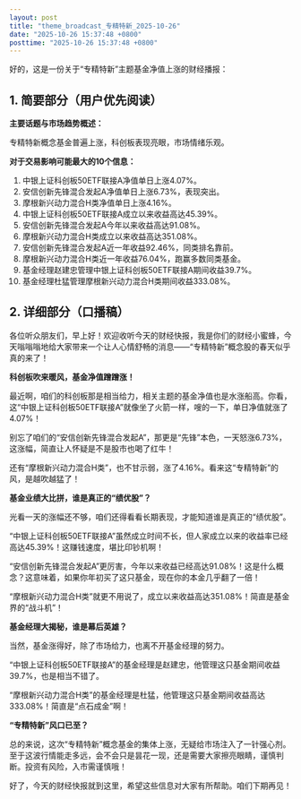 ```yaml
---
layout: post
title: "theme_broadcast_专精特新_2025-10-26"
date: "2025-10-26 15:37:48 +0800"
posttime: "2025-10-26 15:37:48 +0800"
---
```


好的，这是一份关于“专精特新”主题基金净值上涨的财经播报：

## 1. 简要部分（用户优先阅读）

**主要话题与市场趋势概述：**

专精特新概念基金普遍上涨，科创板表现亮眼，市场情绪乐观。

**对于交易影响可能最大的10个信息：**

1.  中银上证科创板50ETF联接A净值单日上涨4.07%。
2.  安信创新先锋混合发起A净值单日上涨6.73%，表现突出。
3.  摩根新兴动力混合H类净值单日上涨4.16%。
4.  中银上证科创板50ETF联接A成立以来收益高达45.39%。
5.  安信创新先锋混合发起A今年以来收益高达91.08%。
6.  摩根新兴动力混合H类成立以来收益高达351.08%。
7.  安信创新先锋混合发起A近一年收益92.46%，同类排名靠前。
8.  摩根新兴动力混合H类近一年收益76.04%，跑赢多数同类基金。
9.  基金经理赵建忠管理中银上证科创板50ETF联接A期间收益39.7%。
10. 基金经理杜猛管理摩根新兴动力混合H类期间收益333.08%。

## 2. 详细部分（口播稿）

各位听众朋友们，早上好！欢迎收听今天的财经快报，我是你们的财经小蜜蜂，今天嗡嗡嗡地给大家带来一个让人心情舒畅的消息——“专精特新”概念股的春天似乎真的来了！

**科创板吹来暖风，基金净值蹭蹭涨！**

最近啊，咱们的科创板那是相当给力，相关主题的基金净值也是水涨船高。你看，这“中银上证科创板50ETF联接A”就像坐了火箭一样，嗖的一下，单日净值就涨了4.07%！

别忘了咱们的“安信创新先锋混合发起A”，那更是“先锋”本色，一天怒涨6.73%，这涨幅，简直让人怀疑是不是股市也喝了红牛！

还有“摩根新兴动力混合H类”，也不甘示弱，涨了4.16%。看来这“专精特新”的风，是越吹越猛了！

**基金业绩大比拼，谁是真正的“绩优股”？**

光看一天的涨幅还不够，咱们还得看看长期表现，才能知道谁是真正的“绩优股”。

“中银上证科创板50ETF联接A”虽然成立时间不长，但人家成立以来的收益率已经高达45.39%！这赚钱速度，堪比印钞机啊！

“安信创新先锋混合发起A”更厉害，今年以来收益已经高达91.08%！这是什么概念？这意味着，如果你年初买了这只基金，现在你的本金几乎翻了一倍！

“摩根新兴动力混合H类”就更不用说了，成立以来收益高达351.08%！简直是基金界的“战斗机”！

**基金经理大揭秘，谁是幕后英雄？**

当然，基金涨得好，除了市场给力，也离不开基金经理的努力。

“中银上证科创板50ETF联接A”的基金经理是赵建忠，他管理这只基金期间收益39.7%，也是相当不错了。

“摩根新兴动力混合H类”的基金经理是杜猛，他管理这只基金期间收益高达333.08%！简直是“点石成金”啊！

**“专精特新”风口已至？**

总的来说，这次“专精特新”概念基金的集体上涨，无疑给市场注入了一针强心剂。至于这波行情能走多远，会不会只是昙花一现，还是需要大家擦亮眼睛，谨慎判断。投资有风险，入市需谨慎哦！

好了，今天的财经快报就到这里，希望这些信息对大家有所帮助。咱们下期再见！